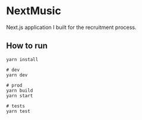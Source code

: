 # NextMusic

Next.js application I built for the recruitment process.

## How to run

```
yarn install

# dev
yarn dev

# prod
yarn build
yarn start

# tests
yarn test
```
